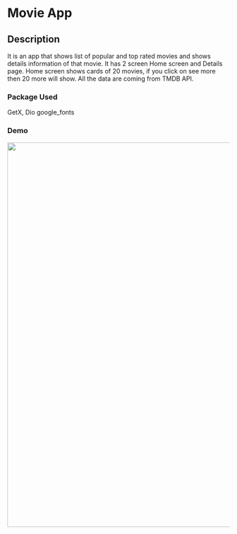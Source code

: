 # Movie App

## Description
It is an app that shows list of popular and top rated movies and shows details information of that movie. It has 2 screen Home screen and Details page.
Home screen shows cards of 20 movies, if you click on see more then 20 more will show. All the data are coming from TMDB API.

### Package Used
GetX, Dio google_fonts

### Demo
<img src="https://github.com/FarhanIshtiaque/SAYBURGH-FLUTTER-TASK-MD-FARHAN-ISHTIAQUE/blob/master/movie_app_demo.gif" height="870">





